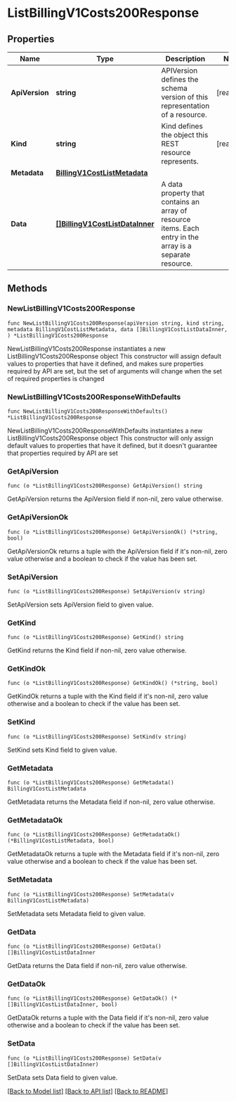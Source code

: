 # ListBillingV1Costs200Response

## Properties

Name | Type | Description | Notes
------------ | ------------- | ------------- | -------------
**ApiVersion** | **string** | APIVersion defines the schema version of this representation of a resource. | [readonly] 
**Kind** | **string** | Kind defines the object this REST resource represents. | [readonly] 
**Metadata** | [**BillingV1CostListMetadata**](BillingV1CostListMetadata.md) |  | 
**Data** | [**[]BillingV1CostListDataInner**](BillingV1CostListDataInner.md) | A data property that contains an array of resource items. Each entry in the array is a separate resource. | 

## Methods

### NewListBillingV1Costs200Response

`func NewListBillingV1Costs200Response(apiVersion string, kind string, metadata BillingV1CostListMetadata, data []BillingV1CostListDataInner, ) *ListBillingV1Costs200Response`

NewListBillingV1Costs200Response instantiates a new ListBillingV1Costs200Response object
This constructor will assign default values to properties that have it defined,
and makes sure properties required by API are set, but the set of arguments
will change when the set of required properties is changed

### NewListBillingV1Costs200ResponseWithDefaults

`func NewListBillingV1Costs200ResponseWithDefaults() *ListBillingV1Costs200Response`

NewListBillingV1Costs200ResponseWithDefaults instantiates a new ListBillingV1Costs200Response object
This constructor will only assign default values to properties that have it defined,
but it doesn't guarantee that properties required by API are set

### GetApiVersion

`func (o *ListBillingV1Costs200Response) GetApiVersion() string`

GetApiVersion returns the ApiVersion field if non-nil, zero value otherwise.

### GetApiVersionOk

`func (o *ListBillingV1Costs200Response) GetApiVersionOk() (*string, bool)`

GetApiVersionOk returns a tuple with the ApiVersion field if it's non-nil, zero value otherwise
and a boolean to check if the value has been set.

### SetApiVersion

`func (o *ListBillingV1Costs200Response) SetApiVersion(v string)`

SetApiVersion sets ApiVersion field to given value.


### GetKind

`func (o *ListBillingV1Costs200Response) GetKind() string`

GetKind returns the Kind field if non-nil, zero value otherwise.

### GetKindOk

`func (o *ListBillingV1Costs200Response) GetKindOk() (*string, bool)`

GetKindOk returns a tuple with the Kind field if it's non-nil, zero value otherwise
and a boolean to check if the value has been set.

### SetKind

`func (o *ListBillingV1Costs200Response) SetKind(v string)`

SetKind sets Kind field to given value.


### GetMetadata

`func (o *ListBillingV1Costs200Response) GetMetadata() BillingV1CostListMetadata`

GetMetadata returns the Metadata field if non-nil, zero value otherwise.

### GetMetadataOk

`func (o *ListBillingV1Costs200Response) GetMetadataOk() (*BillingV1CostListMetadata, bool)`

GetMetadataOk returns a tuple with the Metadata field if it's non-nil, zero value otherwise
and a boolean to check if the value has been set.

### SetMetadata

`func (o *ListBillingV1Costs200Response) SetMetadata(v BillingV1CostListMetadata)`

SetMetadata sets Metadata field to given value.


### GetData

`func (o *ListBillingV1Costs200Response) GetData() []BillingV1CostListDataInner`

GetData returns the Data field if non-nil, zero value otherwise.

### GetDataOk

`func (o *ListBillingV1Costs200Response) GetDataOk() (*[]BillingV1CostListDataInner, bool)`

GetDataOk returns a tuple with the Data field if it's non-nil, zero value otherwise
and a boolean to check if the value has been set.

### SetData

`func (o *ListBillingV1Costs200Response) SetData(v []BillingV1CostListDataInner)`

SetData sets Data field to given value.



[[Back to Model list]](../README.md#documentation-for-models) [[Back to API list]](../README.md#documentation-for-api-endpoints) [[Back to README]](../README.md)



